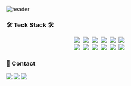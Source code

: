 ![header](https://capsule-render.vercel.app/api?type=transparent&color=black&height=300&section=header&text=Jason%20Lee&fontSize=80)





###  🛠 Teck Stack 🛠

<p align="center">
  <img src="https://img.shields.io/badge/PYTHON-#3776AB?style=flat&logo=Python&logoColor=white></a>&nbsp 
  <img src="https://img.shields.io/badge/Flask-#000000?style=flat&logo=Flask&logoColor=white&link=https://flask.palletsprojects.com/en/2.0.x/"/></a>&nbsp 
  <img src="https://img.shields.io/badge/Java-#007396?style=flat&logo=Java&logoColor=white&link=https://docs.oracle.com/en/java/"/></a>&nbsp 
  <img src="https://img.shields.io/badge/Spring-#6DB33F?style=flat&logo=Spring&logoColor=white&link=https://spring.io/"/></a>&nbsp 
  <img src="https://img.shields.io/badge/Javascript-ffb13b?style=flat-square&logo=javascript&logoColor=white"/></a>&nbsp 
  <img src="https://img.shields.io/badge/css-1572B6?style=flat-square&logo=css3&logoColor=white"/></a>&nbsp 
  <img src="https://img.shields.io/badge/Go-11B48A?style=flat-square&logo=Go&logoColor=white"/></a>&nbsp 
  <br>
  <img src="https://img.shields.io/badge/SpringBoot-6DB33F?style=flat-square&logo=Spring&logoColor=white"/></a>&nbsp 
  <img src="https://img.shields.io/badge/Django-092E20?style=flat-square&logo=Django&logoColor=white"/></a>&nbsp 
  <img src="https://img.shields.io/badge/Mysql-E6B91E?style=flat-square&logo=MySql&logoColor=white"/></a>&nbsp 
  <img src="https://img.shields.io/badge/HyperledgerFabric-DB3552?style=flat-square&logo=Hulu&logoColor=white"/></a>&nbsp 
  <img src="https://img.shields.io/badge/aws-333664?style=flat-square&logo=amazon-aws&logoColor=white"/></a>&nbsp 
  <img src="https://img.shields.io/badge/elasticsearch-005571?style=flat-square&logo=elasticsearch&logoColor=white"/></a>&nbsp 
</p>





### 📌 Contact

![](https://img.shields.io/badge/Notion-#000000?style=flat&logo=Notion&logoColor=white&link=https://www.notion.so/bc7e13c185344d97aa1a3b2a97533cee) ![](https://img.shields.io/badge/Instagram-#E4405F?style=flat&logo=Notion&logoColor=white&link=https://www.instagram.com/wotjd4863/) ![](https://img.shields.io/badge/Gmail-#EA4335?style=flat&logo=Gmail&logoColor=white&link=matilto:wotjd5792@gmail.com) 

